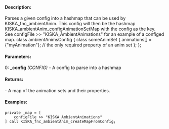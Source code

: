 #### Description:
Parses a given config into a hashmap that can be used by KISKA_fnc_ambientAnim. This config will then be the hashmap KISKA_ambientAnim_configAnimationSetMap with the config as the key. See configFile >> "KISKA_AmbientAnimations" for an example of a configed map. class ambientAnimsConfig { class someAnimSet { animations[] = {"myAnimation"}; // the only required property of an anim set }; };

#### Parameters:
0: **_config** *(CONFIG)* - A config to parse into a hashmap

#### Returns:
<HASHMAP> - A map of the animation sets and their properties.

#### Examples:
```sqf
private _map = [
    configFile >> "KISKA_AmbientAnimations"
] call KISKA_fnc_ambientAnim_createMapFromConfig;
```

